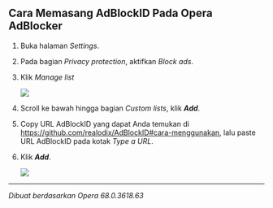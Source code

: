## Cara Memasang AdBlockID Pada Opera AdBlocker

1. Buka halaman *Settings*.
2. Pada bagian *Privacy protection*, aktifkan *Block ads*.
3. Klik *Manage list*

   ![](https://i.imgur.com/yYAub5R.png)

3. Scroll ke bawah hingga bagian *Custom lists*, klik ***Add***.
4. Copy URL AdBlockID yang dapat Anda temukan di https://github.com/realodix/AdBlockID#cara-menggunakan, lalu paste URL AdBlockID pada kotak *Type a URL*.
5. Klik ***Add***.

   ![](https://i.imgur.com/bchjg4q.png)

---
_Dibuat berdasarkan Opera 68.0.3618.63_
